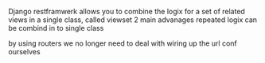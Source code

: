 Django restframwerk allows you to combine the logix for a set of related views in a single class, called viewset
2 main advanages
repeated logix can be combind in to single class

by using routers we no longer need to deal with wiring up the url conf ourselves

